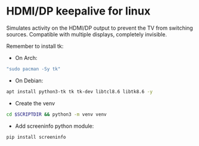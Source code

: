 # HDMI/DP keepalive for linux


Simulates activity on the HDMI/DP output to prevent the TV from switching sources.
Compatible with multiple displays, completely invisible.

Remember to install tk:
* On Arch: 
```bash
"sudo pacman -Sy tk"
``` 
* On Debian: 
```bash
apt install python3-tk tk tk-dev libtcl8.6 libtk8.6 -y
```
* Create the venv
```bash
cd $SCRIPTDIR && python3 -m venv venv
```
* Add screeninfo python module:
```bash
pip install screeninfo
```
